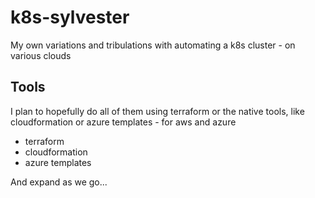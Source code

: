 # k8s-sylvester
My own variations and tribulations with automating a k8s cluster - on various clouds

## Tools

I plan to hopefully do all of them using terraform or the native tools, like cloudformation or azure templates - for aws and azure

* terraform
* cloudformation
* azure templates

And expand as we go...
